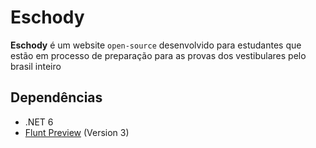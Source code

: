 # Eschody

**Eschody** é um website `open-source` desenvolvido para estudantes que estão em processo de preparação para as provas dos vestibulares pelo brasil inteiro

## Dependências

- .NET 6
- [Flunt Preview](https://github.com/andrebaltieri/Flunt) (Version 3) 
